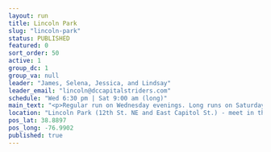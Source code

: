 ```yaml
---
layout: run
title: Lincoln Park
slug: "lincoln-park"
status: PUBLISHED
featured: 0
sort_order: 50
active: 1
group_dc: 1
group_va: null
leader: "James, Selena, Jessica, and Lindsay"
leader_email: "lincoln@dccapitalstriders.com"
schedule: "Wed 6:30 pm | Sat 9:00 am (long)"
main_text: "<p>Regular run on Wednesday evenings. Long runs on Saturdays.&nbsp;<span>Slower-paced runs on Thursday mornings will return in the spring.</span></p>"
location: "Lincoln Park (12th St. NE and East Capitol St.) - meet in the center of the park next to the Lincoln statue."
pos_lat: 38.8897
pos_long: -76.9902
published: true
---
```


